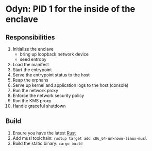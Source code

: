 # Odyn: PID 1 for the inside of the enclave

## Responsibilities
1. Initialize the enclave
	- bring up loopback network device
	- seed entropy
2. Load the manifest
3. Start the entrypoint
4. Serve the entrypoint status to the host
5. Reap the orphans
6. Serve up kernel and application logs to the host (console)
7. Run the network proxy
8. Enforce the network security policy
9. Run the KMS proxy
10. Handle graceful shutdown

## Build
1. Ensure you have the latest [Rust](https://www.rust-lang.org/tools/install)
2. Add musl toolchain: `rustup target add x86_64-unknown-linux-musl`
2. Build the static binary: `cargo build`
